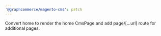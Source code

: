 ```yaml
---
'@graphcommerce/magento-cms': patch
---
```


Convert home to render the home CmsPage and add page/[…url] route for additional pages.
